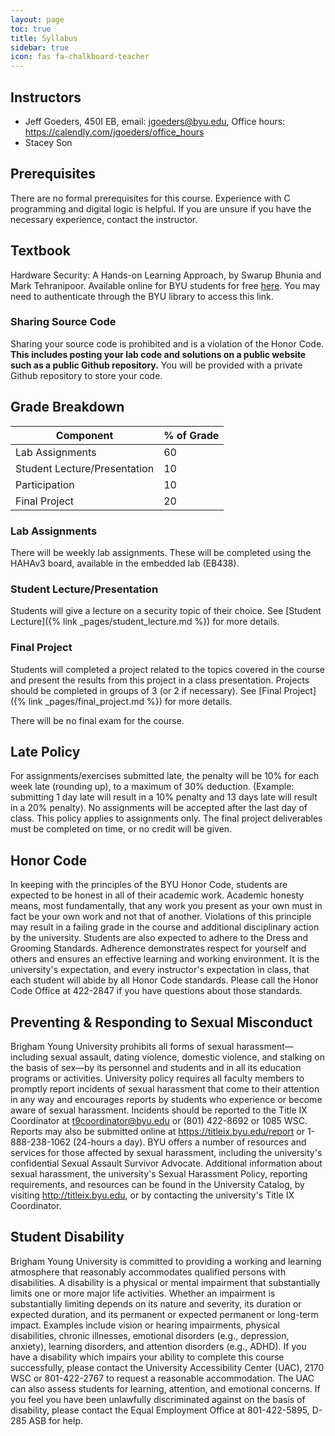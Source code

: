 ```yaml
---
layout: page
toc: true
title: Syllabus
sidebar: true
icon: fas fa-chalkboard-teacher
---
```



## Instructors
* Jeff Goeders, 450I EB, email: jgoeders@byu.edu, Office hours: <https://calendly.com/jgoeders/office_hours>
* Stacey Son

## Prerequisites
There are no formal prerequisites for this course.  Experience with C programming and digital logic is helpful.  If you are unsure if you have the necessary experience, contact the instructor.

## Textbook
Hardware Security: A Hands-on Learning Approach, by Swarup Bhunia and Mark Tehranipoor. Available online for BYU students for free [here](https://www.sciencedirect.com/book/9780128124772/hardware-security).  You may need to authenticate through the BYU library to access this link.

### Sharing Source Code 
Sharing your source code  is prohibited and is a violation of the Honor Code.  **This includes posting your lab code and solutions on a public website such as a public Github repository.**  You will be provided with a private Github repository to store your code.


## Grade Breakdown

| Component                         | % of Grade    |
|-----------------------------------|---------------|
| Lab Assignments       | 60            |
| Student Lecture/Presentation      | 10            |
| Participation                     | 10            |
| Final Project                     | 20            |

### Lab Assignments
There will be weekly lab assignments.  These will be completed using the HAHAv3 board, available in the embedded lab (EB438).

### Student Lecture/Presentation
Students will give a lecture on a security topic of their choice.  See [Student Lecture]({% link _pages/student_lecture.md %}) for more details.

### Final Project
Students will completed a project related to the topics covered in the course and present the results from this project in a class presentation. Projects should be completed in groups of 3 (or 2 if necessary).  See [Final Project]({% link _pages/final_project.md %}) for more details.

There will be no final exam for the course.

## Late Policy
For assignments/exercises submitted late, the penalty will be 10% for each week late (rounding up), to a maximum of 30% deduction.  (Example: submitting 1 day late will result in a 10% penalty and 13 days late will result in a 20% penalty).  No assignments will be accepted after the last day of class.  This policy applies to assignments only.  The final project deliverables must be completed on time, or no credit will be given.


## Honor Code
In keeping with the principles of the BYU Honor Code, students are expected to be honest in all of their academic work. Academic honesty means, most fundamentally, that any work you present as your own must in fact be your own work and not that of another. Violations of this principle may result in a failing grade in the course and additional disciplinary action by the university. Students are also expected to adhere to the Dress and Grooming Standards. Adherence demonstrates respect for yourself and others and ensures an effective learning and working environment. It is the university's expectation, and every instructor's expectation in class, that each student will abide by all Honor Code standards. Please call the Honor Code Office at 422-2847 if you have questions about those standards.

## Preventing & Responding to Sexual Misconduct
Brigham Young University prohibits all forms of sexual harassment—including sexual assault, dating violence, domestic violence, and stalking on the basis of sex—by its personnel and students and in all its education programs or activities. University policy requires all faculty members to promptly report incidents of sexual harassment that come to their attention in any way and encourages reports by students who experience or become aware of sexual harassment. Incidents should be reported to the Title IX Coordinator at t9coordinator@byu.edu or (801) 422-8692 or 1085 WSC. Reports may also be submitted online at https://titleix.byu.edu/report or 1-888-238-1062 (24-hours a day). BYU offers a number of resources and services for those affected by sexual harassment, including the university's confidential Sexual Assault Survivor Advocate. Additional information about sexual harassment, the university's Sexual Harassment Policy, reporting requirements, and resources can be found in the University Catalog, by visiting http://titleix.byu.edu, or by contacting the university's Title IX Coordinator.
 
## Student Disability
Brigham Young University is committed to providing a working and learning atmosphere that reasonably accommodates qualified persons with disabilities. A disability is a physical or mental impairment that substantially limits one or more major life activities. Whether an impairment is substantially limiting depends on its nature and severity, its duration or expected duration, and its permanent or expected permanent or long-term impact. Examples include vision or hearing impairments, physical disabilities, chronic illnesses, emotional disorders (e.g., depression, anxiety), learning disorders, and attention disorders (e.g., ADHD). If you have a disability which impairs your ability to complete this course successfully, please contact the University Accessibility Center (UAC), 2170 WSC or 801-422-2767 to request a reasonable accommodation. The UAC can also assess students for learning, attention, and emotional concerns. If you feel you have been unlawfully discriminated against on the basis of disability, please contact the Equal Employment Office at 801-422-5895, D-285 ASB for help.
